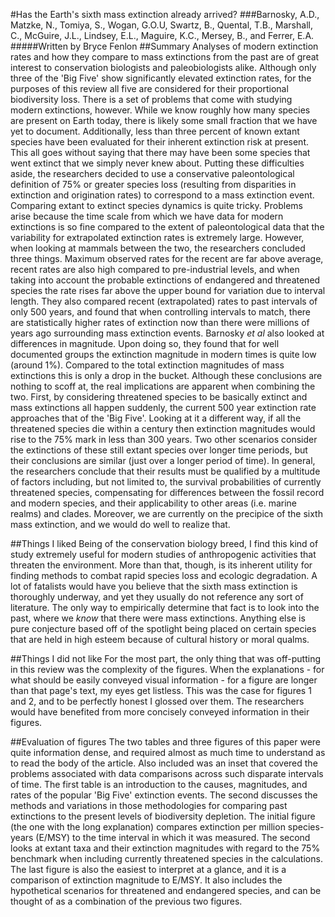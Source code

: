 #Has the Earth's sixth mass extinction already arrived?
###Barnosky, A.D., Matzke, N., Tomiya, S., Wogan, G.O.U, Swartz, B., Quental, T.B., Marshall, C., McGuire, J.L., Lindsey, E.L., Maguire, K.C., Mersey, B., and Ferrer, E.A.
#####Written by Bryce Fenlon
##Summary
Analyses of modern extinction rates and how they compare to mass extinctions from the past are of great interest to conservation biologists and paleobiologists alike. Although only three of the 'Big Five' show significantly elevated extinction rates, for the purposes of this review all five are considered for their proportional biodiversity loss. There is a set of problems that come with studying modern extinctions, however. While we know roughly how many species are present on Earth today, there is likely some small fraction that we have yet to document. Additionally, less than three percent of known extant species have been evaluated for their inherent extinction risk at present. This all goes without saying that there may have been some species that went extinct that we simply never knew about. Putting these difficulties aside, the researchers decided to use a conservative paleontological definition of 75% or greater species loss (resulting from disparities in extinction and origination rates) to correspond to a mass extinction event. Comparing extant to extinct species dynamics is quite tricky. Problems arise because the time scale from which we have data for modern extinctions is so fine compared to the extent of paleontological data that the variability for extrapolated extinction rates is extremely large. However, when looking at mammals between the two, the researchers concluded three things. Maximum observed rates for the recent are far above average, recent rates are also high compared to pre-industrial levels, and when taking into account the probable extinctions of endangered and threatened species the rate rises far above the upper bound for variation due to interval length. They also compared recent (extrapolated) rates to past intervals of only 500 years, and found that when controlling intervals to match, there are statistically higher rates of extinction now than there were millions of years ago surrounding mass extinction events. Barnosky *et al* also looked at differences in magnitude. Upon doing so, they found that for well documented groups the extinction magnitude in modern times is quite low (around 1%). Compared to the total extinction magnitudes of mass extinctions this is only a drop in the bucket. Although these conclusions are nothing to scoff at, the real implications are apparent when combining the two. First, by considering threatened species to be basically extinct and mass extinctions all happen suddenly, the current 500 year extinction rate approaches that of the 'Big Five'. Looking at it a different way, if all the threatened species die within a century then extinction magnitudes would rise to the 75% mark in less than 300 years. Two other scenarios consider the extinctions of these still extant species over longer time periods, but their conclusions are similar (just over a longer period of time). In general, the researchers conclude that their results must be qualified by a multitude of factors including, but not limited to, the survival probabilities of currently threatened species, compensating for differences between the fossil record and modern species, and their applicability to other areas (i.e. marine realms) and clades. Moreover, we are currently on the precipice of the sixth mass extinction, and we would do well to realize that.

##Things I liked
Being of the conservation biology breed, I find this kind of study extremely useful for modern studies of anthropogenic activities that threaten the environment. More than that, though, is its inherent utility for finding methods to combat rapid species loss and ecologic degradation. A lot of fatalists would have you believe that the sixth mass extinction is thoroughly underway, and yet they usually do not reference any sort of literature. The only way to empirically determine that fact is to look into the past, where we *know* that there were mass extinctions. Anything else is pure conjecture based off of the spotlight being placed on certain species that are held in high esteem because of cultural history or moral qualms. 

##Things I did not like
For the most part, the only thing that was off-putting in this review was the complexity of the figures. When the explanations - for what should be easily conveyed visual information - for a figure are longer than that page's text, my eyes get listless. This was the case for figures 1 and 2, and to be perfectly honest I glossed over them. The researchers would have benefited from more concisely conveyed information in their figures.

##Evaluation of figures
The two tables and three figures of this paper were quite information dense, and required almost as much time to understand as to read the body of the article. Also included was an inset that covered the problems associated with data comparisons across such disparate intervals of time. The first table is an introduction to the causes, magnitudes, and rates of the popular 'Big Five' extinction events. The second discusses the methods and variations in those methodologies for comparing past extinctions to the present levels of biodiversity depletion. The initial figure (the one with the long explanation) compares extinction per million species-years (E/MSY) to the time interval in which it was measured. The second looks at extant taxa and their extinction magnitudes with regard to the 75% benchmark when including currently threatened species in the calculations. The last figure is also the easiest to interpret at a glance, and it is a comparison of extinction magnitude to E/MSY. It also includes the hypothetical scenarios for threatened and endangered species, and can be thought of as a combination of the previous two figures. 
